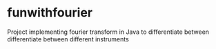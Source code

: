 # funwithfourier
Project implementing fourier transform in Java to differentiate between differentiate between different instruments

